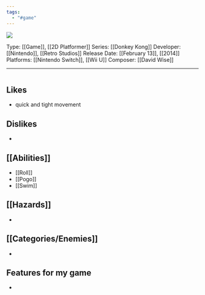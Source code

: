```yaml
---
tags:
  - "#game"
---
```

<img src="https://cdn2.steamgriddb.com/thumb/91270e97491a918496e6569c9fcff808.jpg">

Type: [[Game]], [[2D Platformer]]
Series: [[Donkey Kong]]
Developer: [[Nintendo]], [[Retro Studios]]
Release Date: [[February 13]], [[2014]]
Platforms: [[Nintendo Switch]], [[Wii U]]
Composer: [[David Wise]]

----

<img src="">



## Likes
* quick and tight movement

## Dislikes
* 

## [[Abilities]]
* [[Roll]]
* [[Pogo]]
* [[Swim]]

## [[Hazards]]
* 

## [[Categories/Enemies]]
* 

## Features for my game
* 